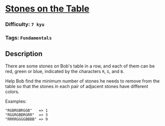 # [Stones on the Table](https://www.codewars.com/kata/5f70e4cce10f9e0001c8995a)

### Difficulty: `7 kyu`

### Tags: `Fundamentals` 

## Description

There are some stones on Bob's table in a row, and each of them can be red, green or blue, indicated by the characters `R`, `G`, and `B`.

Help Bob find the minimum number of stones he needs to remove from the table so that the stones in each pair of adjacent stones have different colors.

Examples:

```
"RGBRGBRGGB"   => 1
"RGGRGBBRGRR"  => 3
"RRRRGGGGBBBB" => 9
```